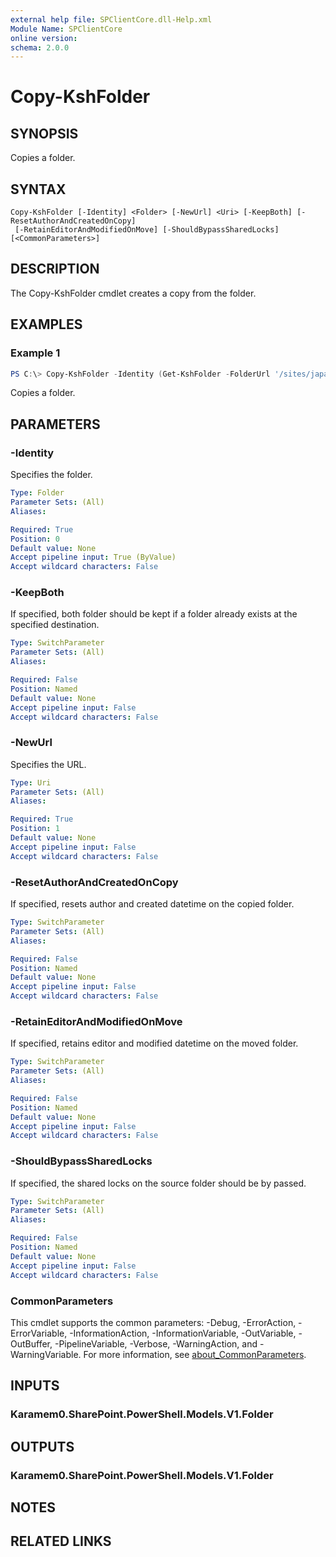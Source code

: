 ```yaml
---
external help file: SPClientCore.dll-Help.xml
Module Name: SPClientCore
online version:
schema: 2.0.0
---
```


# Copy-KshFolder

## SYNOPSIS
Copies a folder.

## SYNTAX

```
Copy-KshFolder [-Identity] <Folder> [-NewUrl] <Uri> [-KeepBoth] [-ResetAuthorAndCreatedOnCopy]
 [-RetainEditorAndModifiedOnMove] [-ShouldBypassSharedLocks] [<CommonParameters>]
```

## DESCRIPTION
The Copy-KshFolder cmdlet creates a copy from the folder.

## EXAMPLES

### Example 1
```powershell
PS C:\> Copy-KshFolder -Identity (Get-KshFolder -FolderUrl '/sites/japan/hr/Shared%20Documents/Templates') -NewUrl 'https://example.sharepoint.com/Shared%20Documents/Templates'
```

Copies a folder.

## PARAMETERS

### -Identity
Specifies the folder.

```yaml
Type: Folder
Parameter Sets: (All)
Aliases:

Required: True
Position: 0
Default value: None
Accept pipeline input: True (ByValue)
Accept wildcard characters: False
```

### -KeepBoth
If specified, both folder should be kept if a folder already exists at the specified destination.

```yaml
Type: SwitchParameter
Parameter Sets: (All)
Aliases:

Required: False
Position: Named
Default value: None
Accept pipeline input: False
Accept wildcard characters: False
```

### -NewUrl
Specifies the URL.

```yaml
Type: Uri
Parameter Sets: (All)
Aliases:

Required: True
Position: 1
Default value: None
Accept pipeline input: False
Accept wildcard characters: False
```

### -ResetAuthorAndCreatedOnCopy
If specified, resets author and created datetime on the copied folder.

```yaml
Type: SwitchParameter
Parameter Sets: (All)
Aliases:

Required: False
Position: Named
Default value: None
Accept pipeline input: False
Accept wildcard characters: False
```

### -RetainEditorAndModifiedOnMove
If specified, retains editor and modified datetime on the moved folder.

```yaml
Type: SwitchParameter
Parameter Sets: (All)
Aliases:

Required: False
Position: Named
Default value: None
Accept pipeline input: False
Accept wildcard characters: False
```

### -ShouldBypassSharedLocks
If specified, the shared locks on the source folder should be by passed.

```yaml
Type: SwitchParameter
Parameter Sets: (All)
Aliases:

Required: False
Position: Named
Default value: None
Accept pipeline input: False
Accept wildcard characters: False
```

### CommonParameters
This cmdlet supports the common parameters: -Debug, -ErrorAction, -ErrorVariable, -InformationAction, -InformationVariable, -OutVariable, -OutBuffer, -PipelineVariable, -Verbose, -WarningAction, and -WarningVariable. For more information, see [about_CommonParameters](http://go.microsoft.com/fwlink/?LinkID=113216).

## INPUTS

### Karamem0.SharePoint.PowerShell.Models.V1.Folder

## OUTPUTS

### Karamem0.SharePoint.PowerShell.Models.V1.Folder

## NOTES

## RELATED LINKS
